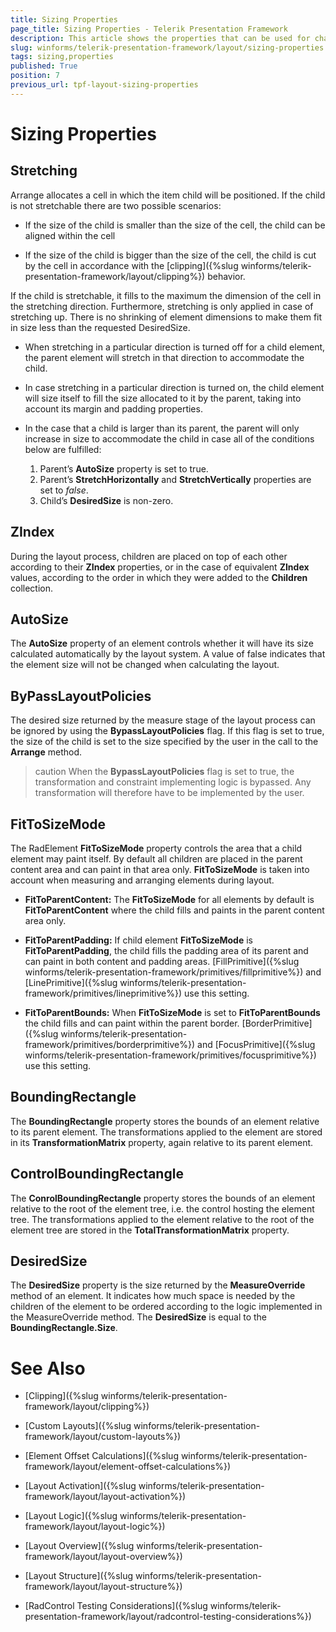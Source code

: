 ```yaml
---
title: Sizing Properties
page_title: Sizing Properties - Telerik Presentation Framework
description: This article shows the properties that can be used for changing or retrieving the layout size settings. 
slug: winforms/telerik-presentation-framework/layout/sizing-properties
tags: sizing,properties
published: True
position: 7
previous_url: tpf-layout-sizing-properties
---
```


# Sizing Properties

## Stretching

Arrange allocates a cell in which the item child will be positioned. If the child is not stretchable there are two possible scenarios:

* If the size of the child is smaller than the size of the cell, the child can be aligned within the cell

* If the size of the child is bigger than the size of the cell, the child is cut by the cell in accordance with the [clipping]({%slug winforms/telerik-presentation-framework/layout/clipping%}) behavior.

If the child is stretchable, it fills to the maximum the dimension of the cell in the stretching direction. Furthermore, stretching is only applied in case of stretching up. There is no shrinking of element dimensions to make them fit in size less than the requested DesiredSize.

* When stretching in a particular direction is turned off for a child element, the parent element will stretch in that direction to accommodate the child.

* In case stretching in a particular direction is turned on, the child element will size itself to fill the size allocated to it by the parent, taking into account its margin and padding properties.

* In the case that a child is larger than its parent, the parent will only increase in size to accommodate the child in case all of the conditions below are fulfilled:
    1. Parent’s __AutoSize__ property is set to true.
    2. Parent’s __StretchHorizontally__ and __StretchVertically__ properties are set to *false*.
    3. Child’s __DesiredSize__ is non-zero.

## ZIndex

During the layout process, children are placed on top of each other according to their __ZIndex__ properties, or in the case of equivalent __ZIndex__ values, according to the order in which they were added to the __Children__ collection.

## AutoSize

The __AutoSize__ property of an element controls whether it will have its size calculated automatically by the layout system. A value of false indicates that the element size will not be changed when calculating the layout.

## ByPassLayoutPolicies

The desired size returned by the measure stage of the layout process can be ignored by using the __BypassLayoutPolicies__ flag. If this flag is set to true, the size of the child is set to the size specified by the user in the call to the __Arrange__ method.

>caution When the __BypassLayoutPolicies__ flag is set to true, the transformation and constraint implementing logic is bypassed. Any transformation will therefore have to be implemented by the user.
>
## FitToSizeMode

The RadElement __FitToSizeMode__ property controls the area that a child element may paint itself. By default all children are placed in the parent content area and can paint in that area only. __FitToSizeMode__ is taken into account when measuring and arranging elements during layout.

* __FitToParentContent:__ The __FitToSizeMode__ for all elements by default is __FitToParentContent__ where the child fills and paints in the parent content area only.

* __FitToParentPadding:__ If child element __FitToSizeMode__ is __FitToParentPadding__, the child fills the padding area of its parent and can paint in both content and padding areas. [FillPrimitive]({%slug winforms/telerik-presentation-framework/primitives/fillprimitive%}) and [LinePrimitive]({%slug winforms/telerik-presentation-framework/primitives/lineprimitive%}) use this setting.

* __FitToParentBounds:__ When __FitToSizeMode__ is set to __FitToParentBounds__ the child fills and can paint within the parent border. [BorderPrimitive]({%slug winforms/telerik-presentation-framework/primitives/borderprimitive%}) and [FocusPrimitive]({%slug winforms/telerik-presentation-framework/primitives/focusprimitive%}) use this setting.

## BoundingRectangle

The __BoundingRectangle__ property stores the bounds of an element relative to its parent element. The transformations applied to the element are stored in its __TransformationMatrix__ property, again relative to its parent element.

## ControlBoundingRectangle

The __ConrolBoundingRectangle__ property stores the bounds of an element relative to the root of the element tree, i.e. the control hosting the element tree. The transformations applied to the element relative to the root of the element tree are stored in the __TotalTransformationMatrix__ property.

## DesiredSize

The __DesiredSize__ property is the size returned by the __MeasureOverride__ method of an element. It indicates how much space is needed by the children of the element to be ordered according to the logic implemented in the MeasureOverride method. The __DesiredSize__ is equal to the __BoundingRectangle.Size__.

# See Also
* [Clipping]({%slug winforms/telerik-presentation-framework/layout/clipping%})

* [Custom Layouts]({%slug winforms/telerik-presentation-framework/layout/custom-layouts%})

* [Element Offset Calculations]({%slug winforms/telerik-presentation-framework/layout/element-offset-calculations%})

* [Layout Activation]({%slug winforms/telerik-presentation-framework/layout/layout-activation%})

* [Layout Logic]({%slug winforms/telerik-presentation-framework/layout/layout-logic%})

* [Layout Overview]({%slug winforms/telerik-presentation-framework/layout/layout-overview%})

* [Layout Structure]({%slug winforms/telerik-presentation-framework/layout/layout-structure%})

* [RadControl Testing Considerations]({%slug winforms/telerik-presentation-framework/layout/radcontrol-testing-considerations%})
